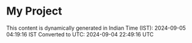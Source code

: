 # My Project

This content is dynamically generated in Indian Time (IST): 2024-09-05 04:19:16 IST
Converted to UTC: 2024-09-04 22:49:16 UTC
